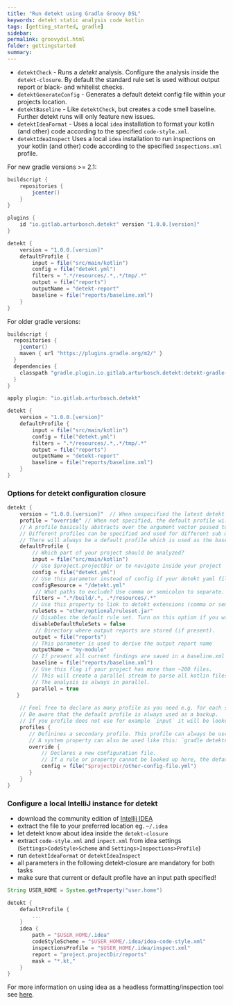 ```yaml
---
title: "Run detekt using Gradle Groovy DSL"
keywords: detekt static analysis code kotlin
tags: [getting_started, gradle]
sidebar: 
permalink: groovydsl.html
folder: gettingstarted
summary:
---
```


- `detektCheck` - Runs a _detekt_ analysis. Configure the analysis inside the `detekt-closure`. By default the standard rule set is used without output report or  black- and whitelist checks.
- `detektGenerateConfig` - Generates a default detekt config file within your projects location.
- `detektBaseline` - Like `detektCheck`, but creates a code smell baseline. Further detekt runs will only feature new issues. 
- `detektIdeaFormat` - Uses a local `idea` installation to format your kotlin (and other) code according to the specified `code-style.xml`.
- `detektIdeaInspect` Uses a local `idea` installation to run inspections on your kotlin (and other) code according to the specified `inspections.xml` profile.

For new gradle versions >= 2.1:
 
```gradle
buildscript {
    repositories {
        jcenter()
    }
}

plugins {
    id "io.gitlab.arturbosch.detekt" version "1.0.0.[version]"
}

detekt {
    version = "1.0.0.[version]"
    defaultProfile {
        input = file("src/main/kotlin")
        config = file("detekt.yml")
        filters = ".*/resources/.*,.*/tmp/.*"
        output = file("reports")
        outputName = "detekt-report"
        baseline = file("reports/baseline.xml")
    }
}
```

For older gradle versions:

```groovy
buildscript {
  repositories {
    jcenter()
    maven { url "https://plugins.gradle.org/m2/" }
  }
  dependencies {
    classpath "gradle.plugin.io.gitlab.arturbosch.detekt:detekt-gradle-plugin:1.0.0.[version]"
  }
}

apply plugin: "io.gitlab.arturbosch.detekt"

detekt {
    version = "1.0.0.[version]"
    defaultProfile {
        input = file("src/main/kotlin")
        config = file("detekt.yml")
        filters = ".*/resources/.*,.*/tmp/.*"
        output = file("reports")
        outputName = "detekt-report"
        baseline = file("reports/baseline.xml")
    }
}
```

### Options for detekt configuration closure

```groovy
detekt {
    version = "1.0.0.[version]"  // When unspecified the latest detekt version found will be used. Override to stay on the same version.
    profile = "override" // When not specified, the default profile will always be used. If specified, this profile will be used and merged with the default one.
    // A profile basically abstracts over the argument vector passed to detekt. 
    // Different profiles can be specified and used for different sub modules or testing code.
    // There will always be a default profile which is used as the baseline for detection.
    defaultProfile {
        // Which part of your project should be analyzed?
        input = file("src/main/kotlin")
        // Use $project.projectDir or to navigate inside your project 
        config = file("detekt.yml")
        // Use this parameter instead of config if your detekt yaml file is inside your resources. Is needed for multi project maven tasks.
        configResource = "/detekt.yml"
         // What paths to exclude? Use comma or semicolon to separate.
        filters = ".*/build/.*, .*/resources/.*"
        // Use this property to link to detekt extensions (comma or semicolon separated).
        ruleSets = "other/optional/ruleset.jar"
        // Disables the default rule set. Turn on this option if you want to just use detekt as the detection engine with your custom rule sets.
        disableDefaultRuleSets = false
         // Directory where output reports are stored (if present).
        output = file("reports")
        // This parameter is used to derive the output report name
        outputName = "my-module"
        // If present all current findings are saved in a baseline.xml to only consider new code smells for further runs.
        baseline = file("reports/baseline.xml")
        // Use this flag if your project has more than ~200 files. 
        // This will create a parallel stream to parse all kotlin files. 
        // The analysis is always in parallel.
        parallel = true 
   }
   
    // Feel free to declare as many profile as you need e.g. for each sub module.
    // Be aware that the default profile is always used as a backup. 
    // If you profile does not use for example `input` it will be looked up in the default profile.
    profiles {
       // Definines a secondary profile. This profile can always be used when specified in the `profile` property.
       // A system property can also be used like this: `gradle detektCheck -Ddetekt.profile=override` 
       override {
           // Declares a new configuration file. 
           // If a rule or property cannot be looked up here, the default profile config is used.
           config = file("$projectDir/other-config-file.yml")
       }
    }
}
```

### Configure a local IntelliJ instance for detekt

- download the community edition of [Intellij IDEA](https://www.jetbrains.com/idea/download/)
- extract the file to your preferred location eg. `~/.idea`
- let detekt know about idea inside the `detekt-closure`
- extract `code-style.xml` and `inpect.xml` from idea settings (`Settings>CodeStyle>Scheme` and `Settings>Inspections>Profile`)
- run `detektIdeaFormat` or `detektIdeaInspect`
- all parameters in the following detekt-closure are mandatory for both tasks
- make sure that current or default profile have an input path specified!

```groovy
String USER_HOME = System.getProperty("user.home")

detekt {  
    defaultProfile {
        ...
    }
    idea {
        path = "$USER_HOME/.idea"
        codeStyleScheme = "$USER_HOME/.idea/idea-code-style.xml"
        inspectionsProfile = "$USER_HOME/.idea/inspect.xml"
        report = "project.projectDir/reports"
        mask = "*.kt,"
    }
}
```

For more information on using idea as a headless formatting/inspection tool see [here](https://www.jetbrains.com/help/idea/working-with-intellij-idea-features-from-command-line.html).

